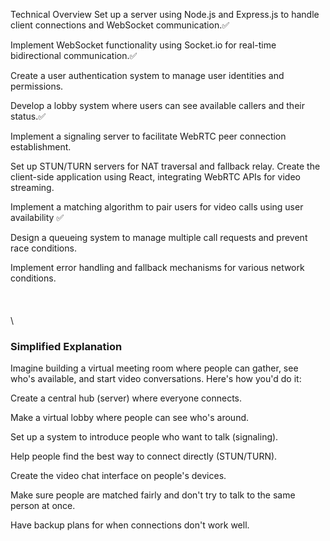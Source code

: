 Technical Overview
Set up a server using Node.js and Express.js to handle client connections and WebSocket communication.✅

Implement WebSocket functionality using Socket.io for real-time bidirectional communication.✅

Create a user authentication system to manage user identities and permissions.

Develop a lobby system where users can see available callers and their status.✅

Implement a signaling server to facilitate WebRTC peer connection establishment.

Set up STUN/TURN servers for NAT traversal and fallback relay.
Create the client-side application using React, integrating WebRTC APIs for video streaming.

Implement a matching algorithm to pair users for video calls using user availability ✅

Design a queueing system to manage multiple call requests and prevent race conditions.

Implement error handling and fallback mechanisms for various network conditions.
\
\
\
\
\

### Simplified Explanation

Imagine building a virtual meeting room where people can gather, see who's available, and start video conversations. Here's how you'd do it:

Create a central hub (server) where everyone connects.

Make a virtual lobby where people can see who's around.

Set up a system to introduce people who want to talk (signaling).

Help people find the best way to connect directly (STUN/TURN).

Create the video chat interface on people's devices.

Make sure people are matched fairly and don't try to talk to the same person at once.

Have backup plans for when connections don't work well.
